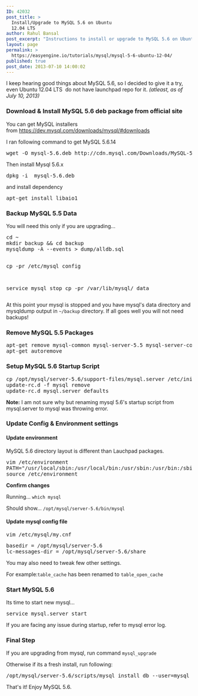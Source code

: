```yaml
---
ID: 42032
post_title: >
  Install/Upgrade to MySQL 5.6 on Ubuntu
  12.04 LTS
author: Rahul Bansal
post_excerpt: "Instructions to install or upgrade to MySQL 5.6 on Ubuntu 5.6 using Oracle's deb installer package. "
layout: page
permalink: >
  https://easyengine.io/tutorials/mysql/mysql-5-6-ubuntu-12-04/
published: true
post_date: 2013-07-10 14:00:02
---
```

I keep hearing good things about MySQL 5.6, so I decided to give it a try, even Ubuntu 12.04 LTS  do not have launchpad repo for it.<em> (atleast, as of July 10, 2013)</em>
<h3>Download &amp; Install MySQL 5.6 deb package from official site</h3>
You can get MySQL installers from <a href="https://dev.mysql.com/downloads/mysql/#downloads">https://dev.mysql.com/downloads/mysql/#downloads</a>

I ran following command to get MySQL 5.6.14
<pre class="no-highlight">wget -O mysql-5.6.deb http://cdn.mysql.com/Downloads/MySQL-5.6/mysql-5.6.14-debian6.0-x86_64.deb</pre>
Then install Mysql 5.6.x
<pre class="no-highlight">dpkg -i  mysql-5.6.deb</pre>
and install dependency
<pre class="no-highlight">apt-get install libaio1</pre>
<h3>Backup MySQL 5.5 Data</h3>
You will need this only if you are upgrading...
<pre class="no-highlight">cd ~ 
mkdir backup &amp;&amp; cd backup
mysqldump -A --events &gt; dump/alldb.sql

cp -pr /etc/mysql config

service mysql stop
cp -pr /var/lib/mysql/ data</pre>
At this point your mysql is stopped and you have mysql's data directory and mysqldump output in <code>~/backup</code> directory. If all goes well you will not need backups!
<h3>Remove MySQL 5.5 Packages</h3>
<pre class="no-highlight">apt-get remove mysql-common mysql-server-5.5 mysql-server-core-5.5 mysql-client-5.5 mysql-client-core-5.5
apt-get autoremove</pre>
<h3>Setup MySQL 5.6 Startup Script</h3>
<pre class="no-highlight">cp /opt/mysql/server-5.6/support-files/mysql.server /etc/init.d/mysql.server
update-rc.d -f mysql remove
update-rc.d mysql.server defaults</pre>
<strong>Note:</strong> I am not sure why but renaming mysql 5.6's startup script from mysql.server to mysql was throwing error.
<h3>Update Config &amp; Environment settings</h3>
<h4>Update environment</h4>
MySQL 5.6 directory layout is different than Lauchpad packages.
<pre class="no-highlight">vim /etc/environment
PATH="/usr/local/sbin:/usr/local/bin:/usr/sbin:/usr/bin:/sbin:/bin:/usr/games<strong>:/opt/mysql/server-5.6/bin</strong>"
source /etc/environment</pre>
<strong>Confirm changes</strong>

Running... <code>which mysql</code>

<strong></strong>Should show... <code>/opt/mysql/server-5.6/bin/mysql</code>
<h4>Update mysql config file</h4>
<pre class="no-highlight">vim /etc/mysql/my.cnf</pre>
<pre class="no-highlight">basedir = /opt/mysql/server-5.6
lc-messages-dir = /opt/mysql/server-5.6/share</pre>
You may also need to tweak few other settings.

For example:<code>table_cache</code> has been renamed to <code>table_open_cache</code>
<h3>Start MySQL 5.6</h3>
Its time to start new mysql...
<pre class="no-highlight">service mysql.server start</pre>
If you are facing any issue during startup, refer to mysql error log.
<h3>Final Step</h3>
If you are upgrading from mysql, run command <code>mysql_upgrade</code>

Otherwise if its a fresh install, run following:
<pre class="no-highlight">/opt/mysql/server-5.6/scripts/mysql_install_db --user=mysql --datadir=/var/lib/mysql</pre>
That's it! Enjoy MySQL 5.6.